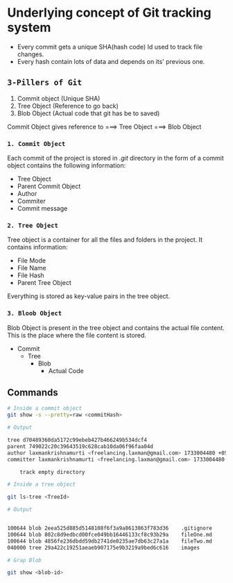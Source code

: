 # Underlying concept of Git tracking system

- Every commit gets a unique SHA(hash code) Id used to track file changes.
- Every hash contain lots of data and depends on its' previous one.

## `3-Pillers of Git`

1. Commit object (Unique SHA)
2. Tree Object (Reference to go back)
3. Blob Object (Actual code that git has be to saved)

Commit Object gives reference to ===> Tree Object ===> Blob Object

### `1. Commit Object`

Each commit of the project is stored in _.git_ directory in the form of a commit object contains the following information:

- Tree Object
- Parent Commit Object
- Author
- Commiter
- Commit message

### `2. Tree Object`

Tree object is a container for all the files and folders in the project. It contains information:

- File Mode
- File Name
- File Hash
- Parent Tree Object

Everything is stored as key-value pairs in the tree object.

### `3. Bloob Object`

Blob Object is present in the tree object and contains the actual file content. This is the place where the file content is stored.

- Commit
  - Tree
    - Blob
      - Actual Code

## Commands

```bash
# Inside a commit object
git show -s --pretty=raw <commitHash>
```

```bash
# Output

tree d70489360da5172c99ebeb427b466249b534dcf4
parent 749022c20c39643519c628cab10da06f96faa04d
author laxmankrishnamurti <freelancing.laxman@gmail.com> 1733004480 +0530
committer laxmankrishnamurti <freelancing.laxman@gmail.com> 1733004480 +0530

    track empty directory
```

```bash
# Inside a tree object

git ls-tree <TreeId>
```

```bash
# Output


100644 blob 2eea525d885d5148108f6f3a9a8613863f783d36    .gitignore
100644 blob 802c8d9edbcd00fce049bb16446133cf8c93b29a    fileOne.md
100644 blob 4856fe236dbdd59db2741de0235ae7db63c27a1a    fileTwo.md
040000 tree 29a422c19251aeaeb907175e9b3219a9bed6c616    images
```

```bash
# Grap Blob

git show <blob-id>
```

